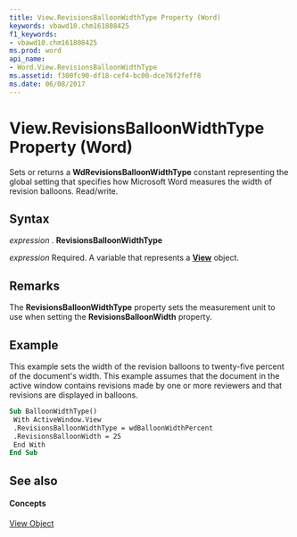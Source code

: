 ```yaml
---
title: View.RevisionsBalloonWidthType Property (Word)
keywords: vbawd10.chm161808425
f1_keywords:
- vbawd10.chm161808425
ms.prod: word
api_name:
- Word.View.RevisionsBalloonWidthType
ms.assetid: f300fc90-df18-cef4-bc00-dce76f2feff8
ms.date: 06/08/2017
---
```



# View.RevisionsBalloonWidthType Property (Word)

Sets or returns a **WdRevisionsBalloonWidthType** constant representing the global setting that specifies how Microsoft Word measures the width of revision balloons. Read/write.


## Syntax

 _expression_ . **RevisionsBalloonWidthType**

 _expression_ Required. A variable that represents a **[View](view-object-word.md)** object.


## Remarks

The **RevisionsBalloonWidthType** property sets the measurement unit to use when setting the **RevisionsBalloonWidth** property.


## Example

This example sets the width of the revision balloons to twenty-five percent of the document's width. This example assumes that the document in the active window contains revisions made by one or more reviewers and that revisions are displayed in balloons.


```vb
Sub BalloonWidthType() 
 With ActiveWindow.View 
 .RevisionsBalloonWidthType = wdBalloonWidthPercent 
 .RevisionsBalloonWidth = 25 
 End With 
End Sub
```


## See also


#### Concepts


[View Object](view-object-word.md)

